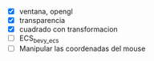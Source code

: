 - [x] ventana, opengl
- [x] transparencia
- [x] cuadrado con transformacion
- [ ] ECS<sub>bevy_ecs</sub>
- [ ] Manipular las coordenadas del mouse
